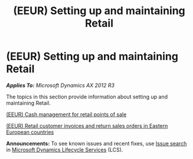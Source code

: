 ﻿---
title: (EEUR) Setting up and maintaining Retail
TOCTitle: (EEUR) Setting up and maintaining Retail
ms:assetid: df489cce-50cd-419e-937d-230b0ad0711b
ms:mtpsurl: https://technet.microsoft.com/en-us/library/Dn313242(v=AX.60)
ms:contentKeyID: 54964138
ms.date: 04/18/2014
mtps_version: v=AX.60
---

# (EEUR) Setting up and maintaining Retail 


_**Applies To:** Microsoft Dynamics AX 2012 R3_

The topics in this section provide information about setting up and maintaining Retail.

[(EEUR) Cash management for retail points of sale](eeur-cash-management-for-retail-points-of-sale.md)

[(EEUR) Retail customer invoices and return sales orders in Eastern European countries](eeur-retail-customer-invoices-and-return-sales-orders-in-eastern-european-countries.md)

  
**Announcements:** To see known issues and recent fixes, use [Issue search](http://go.microsoft.com/fwlink/?linkid=389258) in [Microsoft Dynamics Lifecycle Services](http://go.microsoft.com/fwlink/?linkid=306505) (LCS).

